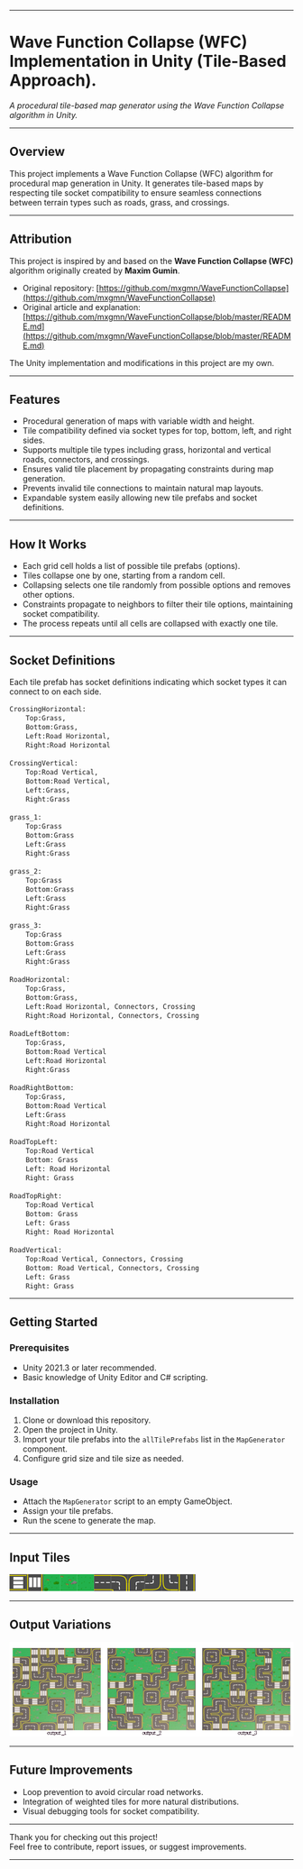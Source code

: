 
---

# Wave Function Collapse (WFC) Implementation in Unity (Tile-Based Approach).

*A procedural tile-based map generator using the Wave Function Collapse algorithm in Unity.*

---

## Overview

This project implements a Wave Function Collapse (WFC) algorithm for procedural map generation in Unity. It generates tile-based maps by respecting tile socket compatibility to ensure seamless connections between terrain types such as roads, grass, and crossings.

---

## Attribution

This project is inspired by and based on the **Wave Function Collapse (WFC)** algorithm originally created by **Maxim Gumin**.

* Original repository: [https://github.com/mxgmn/WaveFunctionCollapse](https://github.com/mxgmn/WaveFunctionCollapse)
* Original article and explanation: [https://github.com/mxgmn/WaveFunctionCollapse/blob/master/README.md](https://github.com/mxgmn/WaveFunctionCollapse/blob/master/README.md)

The Unity implementation and modifications in this project are my own.

---

## Features

* Procedural generation of maps with variable width and height.
* Tile compatibility defined via socket types for top, bottom, left, and right sides.
* Supports multiple tile types including grass, horizontal and vertical roads, connectors, and crossings.
* Ensures valid tile placement by propagating constraints during map generation.
* Prevents invalid tile connections to maintain natural map layouts.
* Expandable system easily allowing new tile prefabs and socket definitions.

---

## How It Works

* Each grid cell holds a list of possible tile prefabs (options).
* Tiles collapse one by one, starting from a random cell.
* Collapsing selects one tile randomly from possible options and removes other options.
* Constraints propagate to neighbors to filter their tile options, maintaining socket compatibility.
* The process repeats until all cells are collapsed with exactly one tile.

---

## Socket Definitions

Each tile prefab has socket definitions indicating which socket types it can connect to on each side. 

    CrossingHorizontal:
        Top:Grass,
        Bottom:Grass,
        Left:Road Horizontal,
        Right:Road Horizontal

    CrossingVertical:
        Top:Road Vertical,
        Bottom:Road Vertical,
        Left:Grass,
        Right:Grass

    grass_1:
        Top:Grass
        Bottom:Grass
        Left:Grass
        Right:Grass

    grass_2:
        Top:Grass
        Bottom:Grass
        Left:Grass
        Right:Grass

    grass_3:
        Top:Grass
        Bottom:Grass	
        Left:Grass
        Right:Grass

    RoadHorizontal:
        Top:Grass,
        Bottom:Grass,
        Left:Road Horizontal, Connectors, Crossing
        Right:Road Horizontal, Connectors, Crossing

    RoadLeftBottom:
        Top:Grass,
        Bottom:Road Vertical
        Left:Road Horizontal
        Right:Grass

    RoadRightBottom:
        Top:Grass,
        Bottom:Road Vertical
        Left:Grass
        Right:Road Horizontal

    RoadTopLeft:
        Top:Road Vertical
        Bottom: Grass
        Left: Road Horizontal
        Right: Grass

    RoadTopRight:
        Top:Road Vertical
        Bottom: Grass
        Left: Grass
        Right: Road Horizontal

    RoadVertical:
        Top:Road Vertical, Connectors, Crossing
        Bottom: Road Vertical, Connectors, Crossing
        Left: Grass
        Right: Grass

---
## Getting Started

### Prerequisites

* Unity 2021.3 or later recommended.
* Basic knowledge of Unity Editor and C# scripting.

### Installation

1. Clone or download this repository.
2. Open the project in Unity.
3. Import your tile prefabs into the `allTilePrefabs` list in the `MapGenerator` component.
4. Configure grid size and tile size as needed.

### Usage

* Attach the `MapGenerator` script to an empty GameObject.
* Assign your tile prefabs.
* Run the scene to generate the map.

---

## Input Tiles

![Input Tiles](Assets/Sample%20IO/inputs.png)


---

## Output Variations

![Output](Assets/Sample%20IO/outputs.png)

---

## Future Improvements

* Loop prevention to avoid circular road networks.
* Integration of weighted tiles for more natural distributions.
* Visual debugging tools for socket compatibility.

---

Thank you for checking out this project!  
Feel free to contribute, report issues, or suggest improvements.  

---